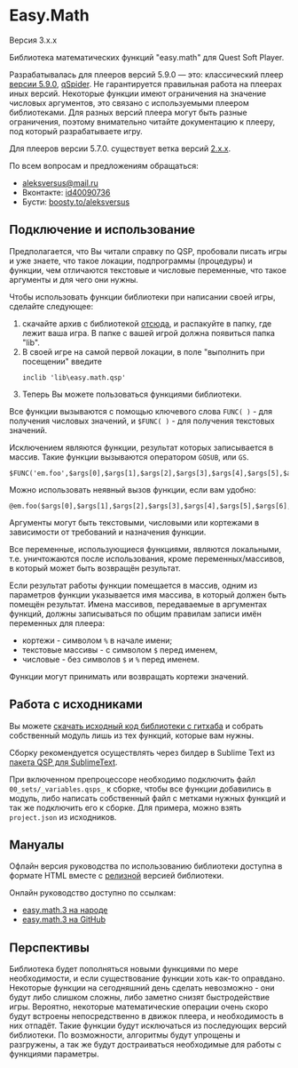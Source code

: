 # Easy.Math

Версия 3.x.x

Библиотека математических функций "easy.math" для Quest Soft Player.

Разрабатывалась для плееров версий 5.9.0 — это: классический плеер [версии 5.9.0](https://qsp.org/attachments/qsp580b7.zip), [qSpider](https://aleksversus.github.io/howdo_faq/docs/articles/qspider_0120/). Не гарантируется правильная работа на плеерах иных версий. Некоторые функции имеют ограничения на значение числовых аргументов, это связано с используемыми плеером библиотеками. Для разных версий плеера могут быть разные ограничения, поэтому внимательно читайте документацию к плееру, под который разрабатываете игру.

Для плееров версии 5.7.0. существует ветка версий [2.x.x](https://github.com/AleksVersus/easy.math).

По всем вопросам и предложениям обращаться:

* aleksversus@mail.ru
* Вконтакте: [id40090736](https://vk.com/id40090736)
* Бусти: [boosty.to/aleksversus](https://boosty.to/aleksversus)

## Подключение и использование

Предполагается, что Вы читали справку по QSP, пробовали писать игры и уже знаете, что такое локации, подпрограммы (процедуры) и функции, чем отличаются текстовые и числовые переменные, что такое аргументы и для чего они нужны.

Чтобы использовать функции библиотеки при написании своей игры, сделайте следующее:

1. скачайте архив с библиотекой [отсюда](https://github.com/AleksVersus/easy.math.3/releases), и распакуйте в папку, где лежит ваша игра. В папке с вашей игрой должна появиться папка "lib".
2. В своей игре на самой первой локации, в поле "выполнить при посещении" введите
	```qsp
	inclib 'lib\easy.math.qsp'
	```
3. Теперь Вы можете пользоваться функциями библиотеки.

Все функции вызываются с помощью ключевого слова `FUNC( )` - для получения числовых значений, и `$FUNC( )` - для получения текстовых значений.

Исключением являются функции, результат которых записывается в массив. Такие функции вызываются оператором `GOSUB`, или `GS`.

```qsp
$FUNC('em.foo',$args[0],$args[1],$args[2],$args[3],$args[4],$args[5],$args[6],$args[7],$args[8])
```

Можно использовать неявный вызов функции, если вам удобно:

```qsp
@em.foo($args[0],$args[1],$args[2],$args[3],$args[4],$args[5],$args[6],$args[7],$args[8])
```

Аргументы могут быть текстовыми, числовыми или кортежами в зависимости от требований и назначения функции.

Все переменные, использующиеся функциями, являются локальными, т.е. уничтожаются после использования, кроме переменных/массивов, в который может быть возвращён результат.

Если результат работы функции помещается в массив, одним из параметров функции указывается имя массива, в который должен быть помещён результат. Имена массивов, передаваемые в аргументах функций, должны записываться по общим правилам записи имён переменных для плеера:
- кортежи - символом `%` в начале имени;
- текстовые массивы - с символом `$` перед именем,
- числовые - без символов `$` и `%` перед именем.

Функции могут принимать или возвращать кортежи значений.

## Работа с исходниками

Вы можете [скачать исходный код библиотеки с гитхаба](https://github.com/AleksVersus/easy.math.3/tree/main/%5Bsource%5D) и собрать собственный модуль лишь из тех функций, которые вам нужны.

Сборку рекомендуется осуществлять через билдер в Sublime Text из [пакета QSP для SublimeText](https://github.com/AleksVersus/JAD_for_QSP).

При включенном препроцессоре необходимо подключить файл `00_sets/_variables.qsps_` к сборке, чтобы все функции добавились в модуль, либо написать собственный файл с метками нужных функций и так же подключить его к сборке. Для примера, можно взять `project.json` из исходников.

## Мануалы

Офлайн версия руководства по использованию библиотеки доступна в формате HTML вместе с [релизной](https://github.com/AleksVersus/easy.math.3/releases) версией библиотеки.

Онлайн руководство доступно по ссылкам:
- [easy.math.3 на народе](https://aleksversus.narod.ru/index/easy_math_3/0-73)
- [easy.math.3 на GitHub](https://aleksversus.github.io/easy.math.3)

## Перспективы

Библиотека будет пополняться новыми функциями по мере необходимости, и если существование функции хоть как-то оправдано. Некоторые функции на сегодняшний день сделать невозможно - они будут либо слишком сложны, либо заметно снизят быстродействие игры. Вероятно, некоторые математические операции очень скоро будут встроены непосредственно в движок плеера, и необходимость в них отпадёт. Такие функции будут исключаться из последующих версий библиотеки. По возможности, алгоритмы будут упрощены и разгружены, а так же будут достраиваться необходимые для работы с функциями параметры.